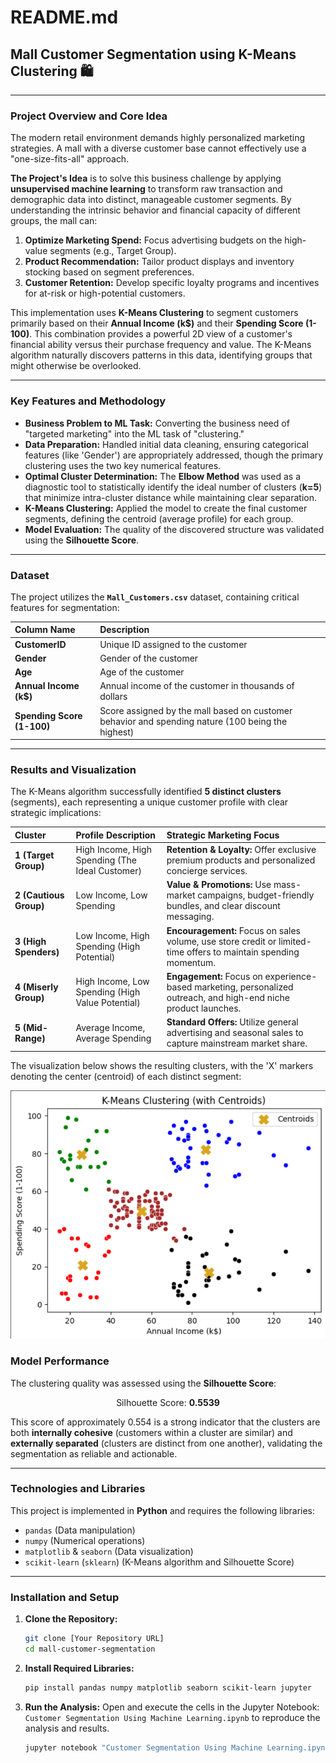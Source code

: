 # README.md

## Mall Customer Segmentation using K-Means Clustering 🛍️

---

### Project Overview and Core Idea

The modern retail environment demands highly personalized marketing strategies. A mall with a diverse customer base cannot effectively use a "one-size-fits-all" approach.

**The Project's Idea** is to solve this business challenge by applying **unsupervised machine learning** to transform raw transaction and demographic data into distinct, manageable customer segments. By understanding the intrinsic behavior and financial capacity of different groups, the mall can:

1.  **Optimize Marketing Spend:** Focus advertising budgets on the high-value segments (e.g., Target Group).
2.  **Product Recommendation:** Tailor product displays and inventory stocking based on segment preferences.
3.  **Customer Retention:** Develop specific loyalty programs and incentives for at-risk or high-potential customers.

This implementation uses **K-Means Clustering** to segment customers primarily based on their **Annual Income (k\$)** and their **Spending Score (1-100)**. This combination provides a powerful 2D view of a customer's financial ability versus their purchase frequency and value. The K-Means algorithm naturally discovers patterns in this data, identifying groups that might otherwise be overlooked.

---

### Key Features and Methodology

* **Business Problem to ML Task:** Converting the business need of "targeted marketing" into the ML task of "clustering."
* **Data Preparation:** Handled initial data cleaning, ensuring categorical features (like 'Gender') are appropriately addressed, though the primary clustering uses the two key numerical features.
* **Optimal Cluster Determination:** The **Elbow Method** was used as a diagnostic tool to statistically identify the ideal number of clusters (**k=5**) that minimize intra-cluster distance while maintaining clear separation.
* **K-Means Clustering:** Applied the model to create the final customer segments, defining the centroid (average profile) for each group.
* **Model Evaluation:** The quality of the discovered structure was validated using the **Silhouette Score**.

---

### Dataset

The project utilizes the **`Mall_Customers.csv`** dataset, containing critical features for segmentation:

| Column Name | Description |
| :--- | :--- |
| **CustomerID** | Unique ID assigned to the customer |
| **Gender** | Gender of the customer |
| **Age** | Age of the customer |
| **Annual Income (k\$)** | Annual income of the customer in thousands of dollars |
| **Spending Score (1-100)** | Score assigned by the mall based on customer behavior and spending nature (100 being the highest) |

---

### Results and Visualization

The K-Means algorithm successfully identified **5 distinct clusters** (segments), each representing a unique customer profile with clear strategic implications:

| Cluster | Profile Description | Strategic Marketing Focus |
| :--- | :--- | :--- |
| **1 (Target Group)** | High Income, High Spending (The Ideal Customer) | **Retention & Loyalty:** Offer exclusive premium products and personalized concierge services. |
| **2 (Cautious Group)** | Low Income, Low Spending | **Value & Promotions:** Use mass-market campaigns, budget-friendly bundles, and clear discount messaging. |
| **3 (High Spenders)** | Low Income, High Spending (High Potential) | **Encouragement:** Focus on sales volume, use store credit or limited-time offers to maintain spending momentum. |
| **4 (Miserly Group)** | High Income, Low Spending (High Value Potential) | **Engagement:** Focus on experience-based marketing, personalized outreach, and high-end niche product launches. |
| **5 (Mid-Range)** | Average Income, Average Spending | **Standard Offers:** Utilize general advertising and seasonal sales to capture mainstream market share. |

The visualization below shows the resulting clusters, with the 'X' markers denoting the center (centroid) of each distinct segment:

![K-Means Clustering Result](https://github.com/bassam519/mall-customer-segmentation/blob/main/Screenshot%202025-10-17%20122222.png)

### Model Performance

The clustering quality was assessed using the **Silhouette Score**:

$$\text{Silhouette Score: } \mathbf{0.5539}$$

This score of approximately $0.554$ is a strong indicator that the clusters are both **internally cohesive** (customers within a cluster are similar) and **externally separated** (clusters are distinct from one another), validating the segmentation as reliable and actionable.

---

### Technologies and Libraries

This project is implemented in **Python** and requires the following libraries:

* `pandas` (Data manipulation)
* `numpy` (Numerical operations)
* `matplotlib` & `seaborn` (Data visualization)
* `scikit-learn` (`sklearn`) (K-Means algorithm and Silhouette Score)

---

### Installation and Setup

1.  **Clone the Repository:**
    ```bash
    git clone [Your Repository URL]
    cd mall-customer-segmentation
    ```

2.  **Install Required Libraries:**
    ```bash
    pip install pandas numpy matplotlib seaborn scikit-learn jupyter
    ```

3.  **Run the Analysis:**
    Open and execute the cells in the Jupyter Notebook: `Customer Segmentation Using Machine Learning.ipynb` to reproduce the analysis and results.
    ```bash
    jupyter notebook "Customer Segmentation Using Machine Learning.ipynb"
    ```
